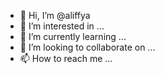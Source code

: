 - 👋 Hi, I’m @aliffya
- 👀 I’m interested in ...
- 🌱 I’m currently learning ...
- 💞️ I’m looking to collaborate on ...
- 📫 How to reach me ...

<!---
aliffya/aliffya is a ✨ special ✨ repository because its `README.md` (this file) appears on your GitHub profile.
You can click the Preview link to take a look at your changes.
--->
